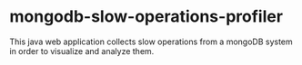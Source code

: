 mongodb-slow-operations-profiler
================================

This java web application collects slow operations from a mongoDB system in order to visualize and analyze them.
